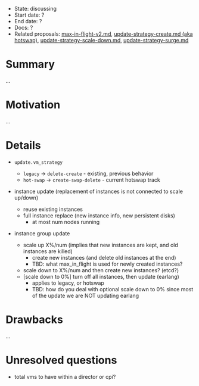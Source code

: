 - State: discussing
- Start date: ?
- End date: ?
- Docs: ?
- Related proposals: [max-in-flight-v2.md](https://github.com/cloudfoundry/bosh-notes/blob/master/proposals/max-in-flight-v2.md), [update-strategy-create.md (aka hotswap)](https://github.com/cloudfoundry/bosh-notes/blob/master/proposals/update-strategy-create.md), [update-strategy-scale-down.md](https://github.com/cloudfoundry/bosh-notes/blob/master/proposals/update-strategy-scale-down.md), [update-strategy-surge.md](https://github.com/cloudfoundry/bosh-notes/blob/master/proposals/update-strategy-surge.md)

# Summary

...

# Motivation

...

# Details

- `update.vm_strategy`
  - `legacy` -> `delete-create` - existing, previous behavior
  - `hot-swap` -> `create-swap-delete` - current hotswap track

- instance update (replacement of instances is not connected to scale up/down)
  - reuse existing instances
  - full instance replace (new instance info, new persistent disks)
    - at most num nodes running

- instance group update
  - scale up X%/num (implies that new instances are kept, and old instances are killed)
    - create new instances (and delete old instances at the end)
    - TBD: what max_in_flight is used for newly created instances?
  - scale down to X%/num and then create new instances? (etcd?)
  - [scale down to 0%] turn off all instances, then update (earlang)
    - applies to legacy, or hotswap
    - TBD: how do you deal with optional scale down to 0% since most of the update we are NOT updating earlang

# Drawbacks

...

# Unresolved questions

- total vms to have within a director or cpi?
